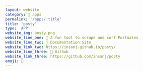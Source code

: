 ```yaml
---
layout: website
category: 🏬 apps
permalink: '/apps/:title'
title: 'posty'
type: 'APP'
website_img: posty.png
website_line_one: 🍴 A fun tool to scrape and sort Postmates
website_line_two: 🚀 Documentation Site
website_link_two: https://insanj.github.io/posty/
website_line_three: 👾 Github
website_link_three: https://github.com/insanj/posty
emoji: 🍴
---
```

